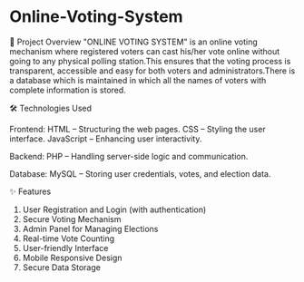 # Online-Voting-System

📌 Project Overview
"ONLINE VOTING SYSTEM" is an online voting mechanism where registered voters can cast his/her vote online without going to any physical polling station.This ensures that the voting process is transparent, accessible and easy for both voters and administrators.There is a database which is maintained in which all the names of voters with complete information is stored.

🛠️ Technologies Used

Frontend:
HTML – Structuring the web pages.
CSS – Styling the user interface.
JavaScript – Enhancing user interactivity.

Backend:
PHP – Handling server-side logic and communication.

Database:
MySQL – Storing user credentials, votes, and election data.

✨ Features

1. User Registration and Login (with authentication)
2. Secure Voting Mechanism
3. Admin Panel for Managing Elections
4. Real-time Vote Counting
5. User-friendly Interface
6. Mobile Responsive Design
7. Secure Data Storage

